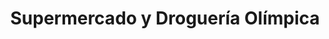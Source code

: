 ---
title: "Supermercado y Droguería Olímpica"
url: /zarzal/supermercado-y-drogueria-olimpica/
shop: Supermarkt
---